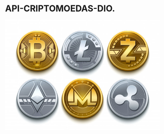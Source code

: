 # API-CRIPTOMOEDAS-DIO.
![Optional Text](https://github.com/Marco-Jardim872/API-CRIPTOMOEDAS/blob/main/imagens/moedas.jpg)
